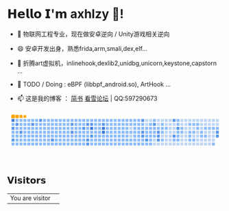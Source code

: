 # 𝗛𝗲𝗹𝗹𝗼 𝗜'𝗺 axhlzy 👋!

- 🔭 物联网工程专业，现在做安卓逆向 / Unity游戏相关逆向

- 😄 安卓开发出身，熟悉frida,arm,smali,dex,elf...

- 🌱 折腾art虚拟机，inlinehook,dexlib2,unidbg,unicorn,keystone,capstorn ...

- 🙋 TODO / Doing : eBPF (libbpf_android.so), ArtHook ...

- 📫 这是我的博客 ： [简书](https://www.jianshu.com/u/d6bd8ae8f6b0)  [看雪论坛](https://bbs.pediy.com/user-home-868525.htm) | QQ:597290673


<picture>
  <img alt="github-snake" src="https://github.com/axhlzy/axhlzy/blob/main/assets/github-contribution-grid-snake-ocean.gif">
</picture>

 
## 𝗩𝗶𝘀𝗶𝘁𝗼𝗿𝘀


<table>
  <tr>
    <td>You are visitor</td>
    <td><img src="https://profile-counter.glitch.me/axhlzy/count.svg" alt="" /></td>
  </tr>
</table>
